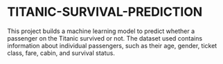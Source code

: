 # TITANIC-SURVIVAL-PREDICTION
This project builds a machine learning model to predict whether a passenger on the Titanic survived or not. The dataset used contains information about individual passengers, such as their age, gender, ticket class, fare, cabin, and survival status.
